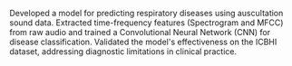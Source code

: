 Developed a model for predicting respiratory diseases using auscultation sound data. Extracted time-frequency features (Spectrogram and MFCC) from raw audio and trained a Convolutional Neural Network (CNN) for disease classification. Validated the model's effectiveness on the ICBHI dataset, addressing diagnostic limitations in clinical practice.
